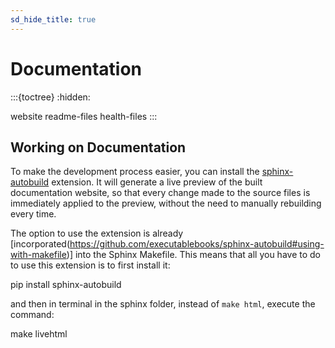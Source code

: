 ```yaml
---
sd_hide_title: true
---
```

# Documentation
:::{toctree}
:hidden:

website
readme-files
health-files
:::


## Working on Documentation

To make the development process easier, you can install the 
[sphinx-autobuild](https://github.com/executablebooks/sphinx-autobuild) extension.
It will generate a live preview of the built documentation website,
so that every change made to the source files is immediately applied to the preview,
without the need to manually rebuilding every time.

The option to use the extension is already [incorporated(https://github.com/executablebooks/sphinx-autobuild#using-with-makefile)] 
into the Sphinx Makefile.
This means that all you have to do to use this extension is to first install it:

pip install sphinx-autobuild

and then in terminal in the sphinx folder, instead of `make html`, execute the command:

make livehtml


